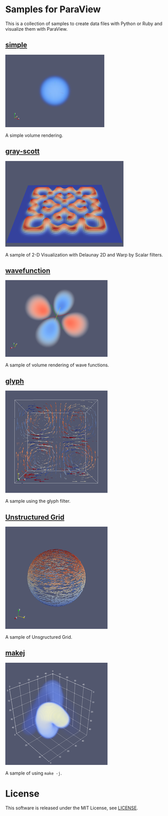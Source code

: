 # Samples for ParaView

This is a collection of samples to create data files with Python or Ruby and visualize them with ParaView.

## [simple](simple)

![Simple](fig/simple.png)

A simple volume rendering.

## [gray-scott](gray-scott)

![Gray-Scott](fig/gray-scott.png)

A sample of 2-D Visualization with Delaunay 2D and Warp by Scalar filters.

## [wavefunction](wavefunction)

![Wavefunction](fig/wavefunction.png)

A sample of volume rendering of wave functions.

## [glyph](glyph)

![glyph](fig/glyph.png)

A sample using the glyph filter.

## [Unstructured Grid](unstructured)

![unstructured](fig/unstructured.png)

A sample of Unsgructured Grid.

## [makej](makej)

![makej](fig/makej.png)

A sample of using `make -j`.

# License

This software is released under the MIT License, see [LICENSE](LICENSE).
